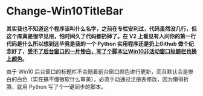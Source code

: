 # Change-Win10TitleBar
**其实我也不知道这个程序该叫什么名字，之前在专栏安利过，代码虽然没几行，但这个库真是很罕见用，怕时间久了代码都扔掉了。在 V2 上看见有人问你的第一行代码是什么所以想到这毕竟是我的一个 Python 实用程序还是扔上Github 做个纪念好了，[受不了后台窗口的一片惨白，写了个脚本让Win10非活动窗口标题栏也换上颜色](https://zhuanlan.zhihu.com/p/21477137)。**

由于 Win10 后台窗口的标题栏不会随着前台窗口颜色进行更新，而且默认会是惨白的白色（实在搞不懂微软什么审美），必须手动通过注册表修改，因为懒得折腾，就用 Python 写了个一键同步的脚本。
